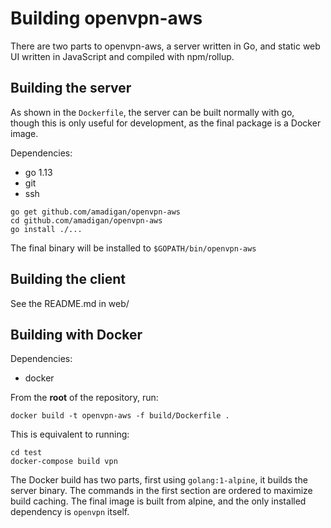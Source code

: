 # Building openvpn-aws

There are two parts to openvpn-aws, a server written in Go, and static web UI written in JavaScript and compiled with npm/rollup.

## Building the server

As shown in the `Dockerfile`, the server can be built normally with go, though this is only useful for development, as the
final package is a Docker image.

Dependencies:
- go 1.13
- git
- ssh

```
go get github.com/amadigan/openvpn-aws
cd github.com/amadigan/openvpn-aws
go install ./...
```

The final binary will be installed to `$GOPATH/bin/openvpn-aws`

## Building the client
See the README.md in web/

## Building with Docker
Dependencies:
- docker

From the **root** of the repository, run:

```
docker build -t openvpn-aws -f build/Dockerfile .
```

This is equivalent to running:
```
cd test
docker-compose build vpn
```

The Docker build has two parts, first using `golang:1-alpine`, it builds the server binary. The commands in the first section
are ordered to maximize build caching. The final image is built from alpine, and the only installed dependency is `openvpn`
itself.
